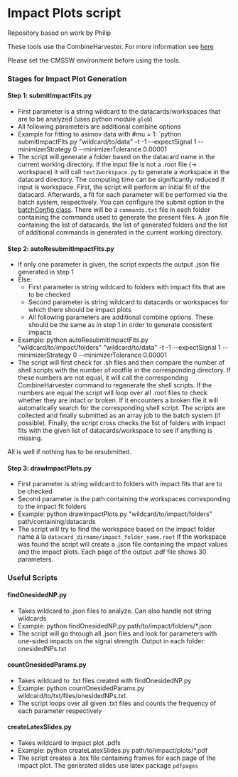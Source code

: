 # Impact Plots script

Repository based on work by Philip

These tools use the CombineHarvester. For more information see [here](https://twiki.cern.ch/twiki/bin/view/CMS/HiggsWG/SWGuideNonStandardCombineUses#Nuisance_parameter_impacts)

Please set the CMSSW environment before using the tools.

### Stages for Impact Plot Generation

#### Step 1: submitImpactFits.py

  * First parameter is a string wildcard to the datacards/workspaces that are to be analyzed (uses python module `glob`)
  * All following parameters are additional combine options
  * Example for fitting to asimov data with #mu = 1: `python submitImpactFits.py "wildcard/to/data" -t -1 --expectSignal 1 --minimizerStrategy 0 --minimizerTolerance 0.00001
  * The script will generate a folder based on the datacard name in the current working directory.
   If the input file is not a .root file (-> workspace) it will call `text2workspace.py` to generate a workspace in the datacard directory.
   The computing time can be significantly reduced if input is workspace.
   First, the script will perform an initial fit of the datacard. Afterwards, a fit for each parameter will be performed via the batch system, respectively.
   You can configure the submit option in the [batchConfig class](https://gitlab.cern.ch/kit-cn-cms/impactPlots/blob/b76e641f30d4731ac1969ffb5a320339ecc9dc55/base/batchConfig.py).
   There will be a `commands.txt` file in each folder containing the commands used to generate the present files.
   A .json file containing the list of datacards, the list of generated folders and the list of additional commands is generated in the current working directory. 
   
#### Step 2: autoResubmitImpactFits.py
  * If only one parameter is given, the script expects the output .json file generated in step 1
  * Else:
    * First parameter is string wildcard to folders with impact fits that are to be checked
    * Second parameter is string wildcard to datacards or workspaces for which there should be impact plots
    * All following parameters are additional combine options. These should be the same as in step 1 in order to generate consistent impacts
  * Example: python autoResubmitImpactFits.py "wildcard/to/impact/folders" "wildcard/to/data" -t -1 --expectSignal 1 --minimizerStrategy 0 --minimizerTolerance 0.00001
  * The script will first check for .sh files and then compare the number of shell scripts with the number of rootfile in the corresponding directory.
   If these numbers are not equal, it will call the corresponding CombineHarvester command to regenerate the shell scripts.
   If the numbers are equal the script will loop over all .root files to check whether they are intact or broken.
   If it encounters a broken file it will automatically search for the corresponding shell script. The scripts are collected and finally submitted as an array job to the batch system (if possible).
   Finally, the script cross checks the list of folders with impact fits with the given list of datacards/workspace to see if anything is missing.
   
   All is well if nothing has to be resubmitted.  
   
#### Step 3: drawImpactPlots.py
  
  * First parameter is string wildcard to folders with impact fits that are to be checked
  * Second parameter is the path containing the workspaces corresponding to the impact fit folders
  * Example: python drawImpactPlots.py "wildcard/to/impact/folders" path/containing/datacards
  * The script will try to find the workspace based on the impact folder name á la `datacard_dirname/impact_folder_name.root`
   If the workspace was found the script will create a .json file containing the impact values and the impact plots.
   Each page of the output .pdf file shows 30 parameters.
   
### Useful Scripts

#### findOnesidedNP.py

  * Takes wildcard to .json files to analyze. Can also handle not string wildcards
  * Example: python findOnesidedNP.py path/to/impact/folders/*.json
  * The script will go through all .json files and look for parameters with one-sided impacts on the signal strength. Output in each folder: onesidedNPs.txt

#### countOnesidedParams.py

  * Takes wildcard to .txt files created with findOnesidedNP.py
  * Example: python countOnesidedParams.py wildcard/to/txt/files/onesidedNPs.txt
  * The script loops over all given .txt files and counts the frequency of each parameter respectively
  
#### createLatexSlides.py

  * Takes wildcard to impact plot .pdfs
  * Example: python createLatexSlides.py path/to/impact/plots/*.pdf
  * The script creates a .tex file containing frames for each page of the impact plot. The generated slides use latex package `pdfpages`
